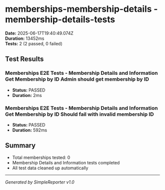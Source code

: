 # memberships-membership-details - membership-details-tests

**Date:** 2025-06-17T19:40:49.074Z  
**Duration:** 13452ms  
**Tests:** 2 (2 passed, 0 failed)

## Test Results


### Memberships E2E Tests - Membership Details and Information Get Membership by ID Admin should get membership by ID
- **Status:** PASSED
- **Duration:** 2ms



### Memberships E2E Tests - Membership Details and Information Get Membership by ID Should fail with invalid membership ID
- **Status:** PASSED
- **Duration:** 592ms



## Summary

- Total memberships tested: 0
- Membership Details and Information tests completed
- All test data cleaned up automatically

---
*Generated by SimpleReporter v1.0*
